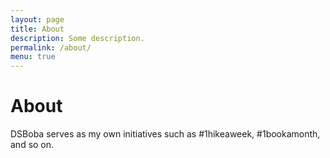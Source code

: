 ```yaml
---
layout: page
title: About
description: Some description.
permalink: /about/
menu: true
---
```


<!-- <img class="img-rounded" src="/assets/img/uploads/profile_1.png" alt="Mario" width="200"> -->

# About

DSBoba serves as my own initiatives such as #1hikeaweek, #1bookamonth, and so on.
